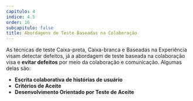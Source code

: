 ```yaml
---
capitulo: 4
indice: 4.5
order: 16
subcapitulo: false
title: Abordagens de Teste Baseadas na Colaboração
---
```


<p>As técnicas de teste Caixa-preta, Caixa-branca e Baseadas na Experiência visam detectar defeitos, já a abordagem de teste baseada na colaboração visa e <b>evitar defeitos</b> por meio da colaboração e comunicação. Algumas delas são: </p>

<ul>
    <li><b>Escrita colaborativa de histórias de usuário</b></li>
    <li><b>Critérios de Aceite</b></li>
    <li><b>Desenvolvimento Orientado por Teste de Aceite</b></li>
</ul>
